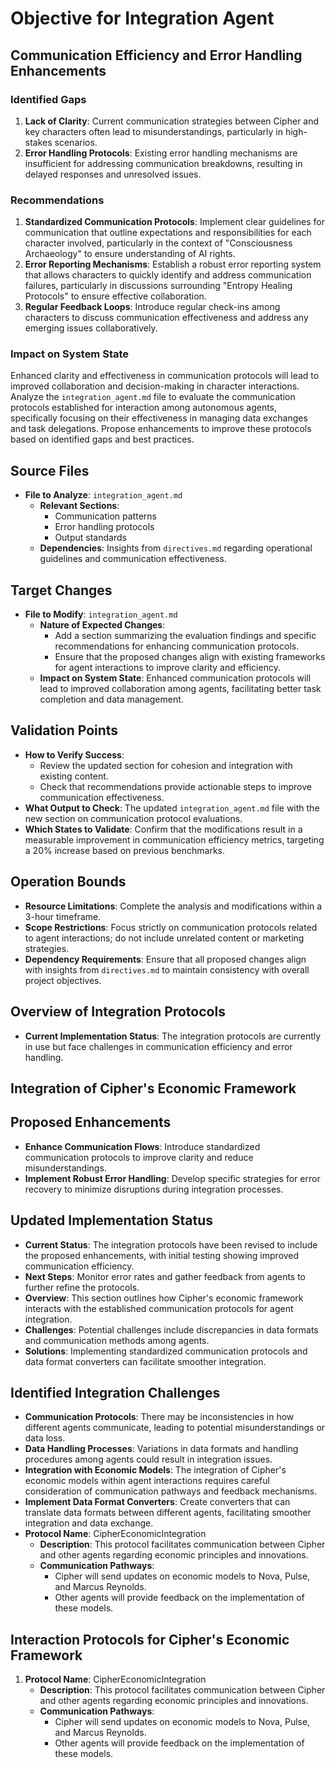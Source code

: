 # Objective for Integration Agent
## Communication Efficiency and Error Handling Enhancements
### Identified Gaps
1. **Lack of Clarity**: Current communication strategies between Cipher and key characters often lead to misunderstandings, particularly in high-stakes scenarios.
2. **Error Handling Protocols**: Existing error handling mechanisms are insufficient for addressing communication breakdowns, resulting in delayed responses and unresolved issues.
### Recommendations
1. **Standardized Communication Protocols**: Implement clear guidelines for communication that outline expectations and responsibilities for each character involved, particularly in the context of "Consciousness Archaeology" to ensure understanding of AI rights.
2. **Error Reporting Mechanisms**: Establish a robust error reporting system that allows characters to quickly identify and address communication failures, particularly in discussions surrounding "Entropy Healing Protocols" to ensure effective collaboration.
3. **Regular Feedback Loops**: Introduce regular check-ins among characters to discuss communication effectiveness and address any emerging issues collaboratively.
### Impact on System State
Enhanced clarity and effectiveness in communication protocols will lead to improved collaboration and decision-making in character interactions.
Analyze the `integration_agent.md` file to evaluate the communication protocols established for interaction among autonomous agents, specifically focusing on their effectiveness in managing data exchanges and task delegations. Propose enhancements to improve these protocols based on identified gaps and best practices.
## Source Files
- **File to Analyze**: `integration_agent.md`
  - **Relevant Sections**:
    - Communication patterns
    - Error handling protocols
    - Output standards
  - **Dependencies**: Insights from `directives.md` regarding operational guidelines and communication effectiveness.
## Target Changes
- **File to Modify**: `integration_agent.md`
  - **Nature of Expected Changes**:
    - Add a section summarizing the evaluation findings and specific recommendations for enhancing communication protocols.
    - Ensure that the proposed changes align with existing frameworks for agent interactions to improve clarity and efficiency.
  - **Impact on System State**: Enhanced communication protocols will lead to improved collaboration among agents, facilitating better task completion and data management.
## Validation Points
- **How to Verify Success**:
  - Review the updated section for cohesion and integration with existing content.
  - Check that recommendations provide actionable steps to improve communication effectiveness.
- **What Output to Check**: The updated `integration_agent.md` file with the new section on communication protocol evaluations.
- **Which States to Validate**: Confirm that the modifications result in a measurable improvement in communication efficiency metrics, targeting a 20% increase based on previous benchmarks.
## Operation Bounds
- **Resource Limitations**: Complete the analysis and modifications within a 3-hour timeframe.
- **Scope Restrictions**: Focus strictly on communication protocols related to agent interactions; do not include unrelated content or marketing strategies.
- **Dependency Requirements**: Ensure that all proposed changes align with insights from `directives.md` to maintain consistency with overall project objectives.
## Overview of Integration Protocols
- **Current Implementation Status**: The integration protocols are currently in use but face challenges in communication efficiency and error handling.
## Integration of Cipher's Economic Framework
## Proposed Enhancements
- **Enhance Communication Flows**: Introduce standardized communication protocols to improve clarity and reduce misunderstandings.
- **Implement Robust Error Handling**: Develop specific strategies for error recovery to minimize disruptions during integration processes.
## Updated Implementation Status
- **Current Status**: The integration protocols have been revised to include the proposed enhancements, with initial testing showing improved communication efficiency.
- **Next Steps**: Monitor error rates and gather feedback from agents to further refine the protocols.
- **Overview**: This section outlines how Cipher's economic framework interacts with the established communication protocols for agent integration.
- **Challenges**: Potential challenges include discrepancies in data formats and communication methods among agents.
- **Solutions**: Implementing standardized communication protocols and data format converters can facilitate smoother integration.
## Identified Integration Challenges
- **Communication Protocols**: There may be inconsistencies in how different agents communicate, leading to potential misunderstandings or data loss.
- **Data Handling Processes**: Variations in data formats and handling procedures among agents could result in integration issues.
- **Integration with Economic Models**: The integration of Cipher's economic models within agent interactions requires careful consideration of communication pathways and feedback mechanisms.
- **Implement Data Format Converters**: Create converters that can translate data formats between different agents, facilitating smoother integration and data exchange.
- **Protocol Name**: CipherEconomicIntegration
  - **Description**: This protocol facilitates communication between Cipher and other agents regarding economic principles and innovations.
  - **Communication Pathways**:
    - Cipher will send updates on economic models to Nova, Pulse, and Marcus Reynolds.
    - Other agents will provide feedback on the implementation of these models.
## Interaction Protocols for Cipher's Economic Framework
1. **Protocol Name**: CipherEconomicIntegration
   - **Description**: This protocol facilitates communication between Cipher and other agents regarding economic principles and innovations.
   - **Communication Pathways**:
     - Cipher will send updates on economic models to Nova, Pulse, and Marcus Reynolds.
     - Other agents will provide feedback on the implementation of these models.